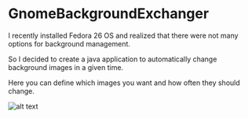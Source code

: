 # GnomeBackgroundExchanger
I recently installed Fedora 26 OS and realized that there were not many options for background management. 

So I decided to create a java application to automatically change background images in a given time.

Here you can define which images you want and how often they should change.

![alt text](https://raw.githubusercontent.com/DimitriLeandro/GnomeBackgroundExchange/master/Screenshot.png)
